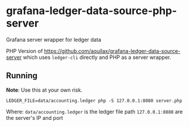 # grafana-ledger-data-source-php-server

Grafana server wrapper for ledger data

PHP Version of https://github.com/aquilax/grafana-ledger-data-source-server which uses `ledger-cli` directly and PHP as a server wrapper.

## Running

**Note**: Use this at your own risk.

```shell
LEDGER_FILE=data/accounting.ledger php -S 127.0.0.1:8080 server.php
```

Where:
`data/accounting.ledger` is the ledger file path
`127.0.0.1:8080` are the server's IP and port